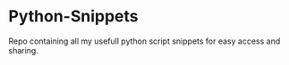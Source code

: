 # Python-Snippets
Repo containing all my usefull python script snippets for easy access and sharing.

